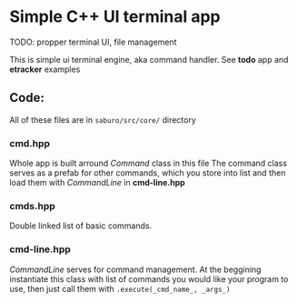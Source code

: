 # Simple C++ UI terminal app

TODO: propper terminal UI, file management

This is simple ui terminal engine, aka command handler. See __todo__ app and __etracker__ examples

## Code: 
All of these files are in `saburo/src/core/` directory

### __cmd.hpp__
Whole app is built arround _Command_ class in this file
The command class serves as a prefab for other commands, which you store into list and then load them with _CommandLine_ in __cmd-line.hpp__

### __cmds.hpp__
Double linked list of basic commands.

### __cmd-line.hpp__
_CommandLine_ serves for command management. At the beggining instantiate this class with list of commands you would like your program to use, then just call them with `.execute(_cmd_name_, _args_)`
